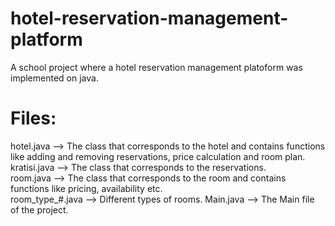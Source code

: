 # hotel-reservation-management-platform
A school project where a hotel reservation management platoform was implemented on java.

# Files:
  hotel.java --> The class that corresponds to the hotel and contains functions like adding and removing reservations, price calculation and room plan. </br>
  kratisi.java --> The class that corresponds to the reservations. </br>
  room.java --> The class that corresponds to the room and contains functions like pricing, availability etc. </br>
  room_type_#.java --> Different types of rooms.
  Main.java --> The Main file of the project. </br>
